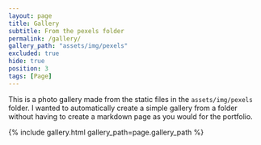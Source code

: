 ```yaml
---
layout: page
title: Gallery
subtitle: From the pexels folder
permalink: /gallery/
gallery_path: "assets/img/pexels"
excluded: true
hide: true
position: 3
tags: [Page]
---
```


This is a photo gallery made from the static files in the `assets/img/pexels` folder. 
I wanted to automatically create a simple gallery from a folder without having to create a markdown page as you would for the portfolio.


{% include gallery.html gallery_path=page.gallery_path %}
